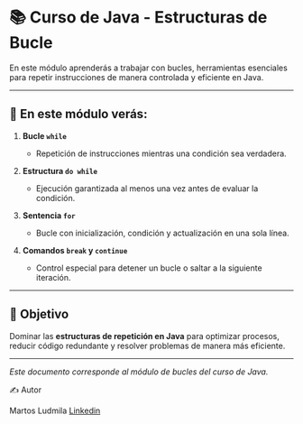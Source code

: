 # 📚 Curso de Java - Estructuras de Bucle

En este módulo aprenderás a trabajar con bucles, herramientas esenciales para repetir instrucciones de manera controlada y eficiente en Java.

---

## 🔎 En este módulo verás:

1. **Bucle `while`**  
   - Repetición de instrucciones mientras una condición sea verdadera.  

2. **Estructura `do while`**  
   - Ejecución garantizada al menos una vez antes de evaluar la condición.  

3. **Sentencia `for`**  
   - Bucle con inicialización, condición y actualización en una sola línea.  

4. **Comandos `break` y `continue`**  
   - Control especial para detener un bucle o saltar a la siguiente iteración.  

---

## 🎯 Objetivo
Dominar las **estructuras de repetición en Java** para optimizar procesos, reducir código redundante y resolver problemas de manera más eficiente.  

---

*Este documento corresponde al módulo de bucles del curso de Java.*

✍️ Autor

Martos Ludmila  [Linkedin](https://www.linkedin.com/in/ludmimar89/)
